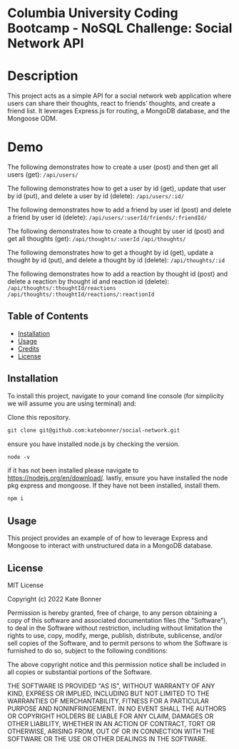 # Columbia University Coding Bootcamp - NoSQL Challenge: Social Network API 

# Description
This project acts as a simple API for a social network web application where users can share their thoughts, react to friends’ thoughts, and create a friend list. It leverages Express.js for routing, a MongoDB database, and the Mongoose ODM.


# Demo
The following demonstrates how to create a user (post) and then get all users (get):
```/api/users/```


The following demonstrates how to get a user by id (get), update that user by id (put), and delete a user by id (delete):
```/api/users/:id/```


The following demonstrates how to add a friend by user id (post) and delete a friend by user id (delete):
```/api/users/:userId/friends/:friendId/```


The following demonstrates how to create a thought by user id (post) and get all thoughts (get):
```/api/thoughts/:userId```
```/api/thoughts/```


The following demonstrates how to get a thought by id (get), update a thought by id (put), and delete a thought by id (delete):
```/api/thoughts/:id```


The following demonstrates how to add a reaction by thought id (post) and delete a reaction by thought id and reaction id (delete):
```/api/thoughts/:thoughtId/reactions```
```/api/thoughts/:thoughtId/reactions/:reactionId```



## Table of Contents 

* [Installation](#installation)
* [Usage](#usage)
* [Credits](#credits)
* [License](#license)


## Installation

To install this project, navigate to your comand line console (for simplicity we will assume you are using terminal) and:

Clone this repository.
```md
git clone git@github.com:katebonner/social-network.git
```
ensure you have installed node.js by checking the version.
```md
node -v
```
if it has not been installed please navigate to https://nodejs.org/en/download/. lastly, ensure you have installed the node pkg express and mongoose. If they have not been installed, install them.
```md
npm i
```


## Usage

This project provides an example of of how to leverage Express and Mongoose to interact with unstructured data in a MongoDB database.


## License

MIT License

Copyright (c) 2022 Kate Bonner

Permission is hereby granted, free of charge, to any person obtaining a copy
of this software and associated documentation files (the "Software"), to deal
in the Software without restriction, including without limitation the rights
to use, copy, modify, merge, publish, distribute, sublicense, and/or sell
copies of the Software, and to permit persons to whom the Software is
furnished to do so, subject to the following conditions:

The above copyright notice and this permission notice shall be included in all
copies or substantial portions of the Software.

THE SOFTWARE IS PROVIDED "AS IS", WITHOUT WARRANTY OF ANY KIND, EXPRESS OR
IMPLIED, INCLUDING BUT NOT LIMITED TO THE WARRANTIES OF MERCHANTABILITY,
FITNESS FOR A PARTICULAR PURPOSE AND NONINFRINGEMENT. IN NO EVENT SHALL THE
AUTHORS OR COPYRIGHT HOLDERS BE LIABLE FOR ANY CLAIM, DAMAGES OR OTHER
LIABILITY, WHETHER IN AN ACTION OF CONTRACT, TORT OR OTHERWISE, ARISING FROM,
OUT OF OR IN CONNECTION WITH THE SOFTWARE OR THE USE OR OTHER DEALINGS IN THE
SOFTWARE.
